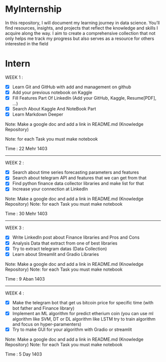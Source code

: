 # MyInternship
In this repository, I will document my learning journey in data science. You’ll find resources, insights, and projects that reflect the knowledge and skills I acquire along the way. I aim to create a comprehensive collection that not only helps me track my progress but also serves as a resource for others interested in the field

# Intern

WEEK 1 :

- [x] Learn Git and GitHub with add and management on github
- [x] Add your previous notebook on Kaggle
- [x] Fill Features Part Of LinkedIn (Add your GitHub, Kaggle, Resume[PDF], ...)
- [x] Search About Kaggle And NoteBook Part
- [x] Learn Markdown Deeper

Note: Make a google doc and add a link in README.md (Knowledge Repository)

Note: for each Task you must make notebook

Time : 22 Mehr 1403

--- 

WEEK 2 :

- [x] Search about time series forecasting parameters and features
- [x] Search about telegram API and features that we can get from that
- [x] Find python finance data collector libraries and make list for that
- [x] Increase your connection at LinkedIn

Note: Make a google doc and add a link in README.md (Knowledge Repository)
Note: for each Task you must make notebook

Time : 30 Mehr 1403

---

WEEK 3 :

- [x] Write LinkedIn post about Finance libraries and Pros and Cons
- [x] Analysis Data that extract from one of best libraries
- [x] Try to extract telegram datas (Data Collection)
- [x] Learn about Streamlit and Gradio Libraries

Note: Make a google doc and add a link in README.md (Knowledge Repository)
Note: for each Task you must make notebook

Time : 9 Aban 1403

---

WEEK 4 :

- [x] Make the telegram bot that get us bitcoin price for specific time (with bot father and Finance library)
- [x] Implement an ML algorithm for predict etherium coin (you can use ml algorithm like SVM, DT or DL algorithm like LSTM try to train algorithm and focus on hyper-paramenters) 
- [x] Try to make GUI for your algorithm with Gradio or streamlit 

Note: Make a google doc and add a link in README.md (Knowledge Repository)
Note: for each Task you must make notebook

Time : 5 Day 1403

